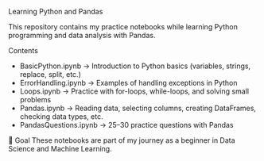 Learning Python and Pandas

This repository contains my practice notebooks while learning Python programming and data analysis with Pandas.  

Contents
- BasicPython.ipynb → Introduction to Python basics (variables, strings, replace, split, etc.)
- ErrorHandling.ipynb → Examples of handling exceptions in Python
- Loops.ipynb → Practice with for-loops, while-loops, and solving small problems
- Pandas.ipynb → Reading data, selecting columns, creating DataFrames, checking data types, etc.
- PandasQuestions.ipynb → 25–30 practice questions with Pandas

🎯 Goal
These notebooks are part of my journey as a beginner in Data Science and Machine Learning.
